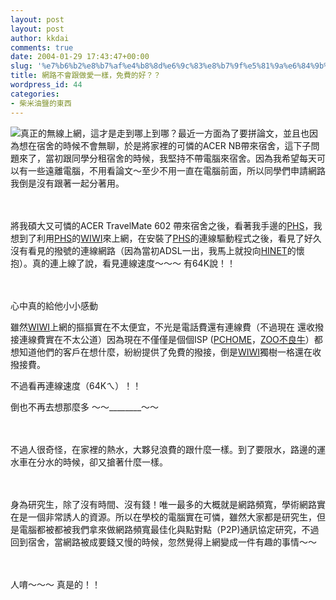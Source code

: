 ```yaml
---
layout: post
layout: post
author: kkdai
comments: true
date: 2004-01-29 17:43:47+00:00
slug: '%e7%b6%b2%e8%b7%af%e4%b8%8d%e6%9c%83%e8%b7%9f%e5%81%9a%e6%84%9b%e4%b8%80%e6%a8%a3%ef%bc%8c%e5%85%8d%e8%b2%bb%e7%9a%84%e5%a5%bd%ef%bc%9f%ef%bc%9f'
title: 網路不會跟做愛一樣，免費的好？？
wordpress_id: 44
categories:
- 柴米油鹽的東西
---
```


![](http://www.phs.com.tw/wiwi/images/use_02.gif)真正的無線上網，這才是走到哪上到哪？最近一方面為了要拼論文，並且也因為想在宿舍的時候不會無聊，於是將家裡的可憐的ACER NB帶來宿舍，這下子問題來了，當初跟同學分租宿舍的時候，我堅持不帶電腦來宿舍。因為我希望每天可以有一些遠離電腦，不用看論文～至少不用一直在電腦前面，所以同學們申請網路我倒是沒有跟著一起分著用。




　




將我碩大又可憐的ACER TravelMate 602 帶來宿舍之後，看著我手邊的[PHS](http://www.phs.com.tw)，我想到了利用[PHS](http://www.phs.com.tw)的[WIWI](http://www.phs.com.tw/wiwi/wiwi_a_1.htm)來上網，在安裝了[PHS](http://www.phs.com.tw)的連線驅動程式之後，看見了好久沒有看見的撥號的連線網路（因為當初ADSL一出，我馬上就投向[HINET](http://www.hinet.net.tw)的懷抱）。真的連上線了說，看見連線速度～～～ 有64K說！！




　




心中真的給他小小感動


<!-- more -->


雖然[WIWI](http://www.phs.com.tw/wiwi/wiwi_a_1.htm)上網的摳摳實在不太便宜，不光是電話費還有連線費（不過現在 
還收撥接連線費實在不太公道）因為現在不僅僅是個個ISP ([PCHOME](http://www.pchome.com.tw)，[ZOO不良牛](telnet://zoo.twbbs.org)）都想知道他們的客戶在想什麼，紛紛提供了免費的撥接，倒是[WIWI](http://www.phs.com.tw/wiwi/wiwi_a_1.htm)獨樹一格還在收撥接費。




不過看再連線速度（64Kㄟ）！！




倒也不再去想那麼多 ～～________～～




　




不過人很奇怪，在家裡的熱水，大夥兒浪費的跟什麼一樣。到了要限水，路邊的運水車在分水的時候，卻又搶著什麼一樣。




　




身為研究生，除了沒有時間、沒有錢！唯一最多的大概就是網路頻寬，學術網路實在是一個非常誘人的資源。所以在學校的電腦實在可憐，雖然大家都是研究生，但是電腦都被都被我們拿來做網路頻寬最佳化與點對點（P2P)通訊協定研究，不過回到宿舍，當網路被成要錢又慢的時候，忽然覺得上網變成一件有趣的事情～～




　




人唷～～～ 真是的！！




　
